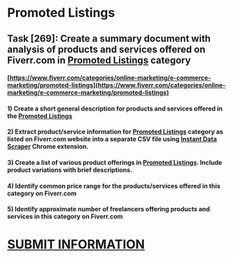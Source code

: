 # Promoted Listings
## Task [269]: Create a summary document with analysis of products and services offered on Fiverr.com in [Promoted Listings](https://www.fiverr.com/categories/online-marketing/e-commerce-marketing/promoted-listings) category
#### [https://www.fiverr.com/categories/online-marketing/e-commerce-marketing/promoted-listings](https://www.fiverr.com/categories/online-marketing/e-commerce-marketing/promoted-listings)
#### 1) Create a short general description for products and services offered in the [Promoted Listings](https://www.fiverr.com/categories/online-marketing/e-commerce-marketing/promoted-listings)
#### 2) Extract product/service information for [Promoted Listings](https://www.fiverr.com/categories/online-marketing/e-commerce-marketing/promoted-listings) category as listed on Fiverr.com website into a separate CSV file using [Instant Data Scraper](https://chrome.google.com/webstore/detail/instant-data-scraper/ofaokhiedipichpaobibbnahnkdoiiah) Chrome extension.
#### 3) Create a list of various product offerings in [Promoted Listings](https://www.fiverr.com/categories/online-marketing/e-commerce-marketing/promoted-listings). Include product variations with brief descriptions.
#### 4) Identify common price range for the products/services offered in this category on Fiverr.com
#### 5) Identify approximate number of freelancers offering products and services in this category on Fiverr.com

# [SUBMIT INFORMATION](https://forms.office.com/r/8AEKjkLxKG)
